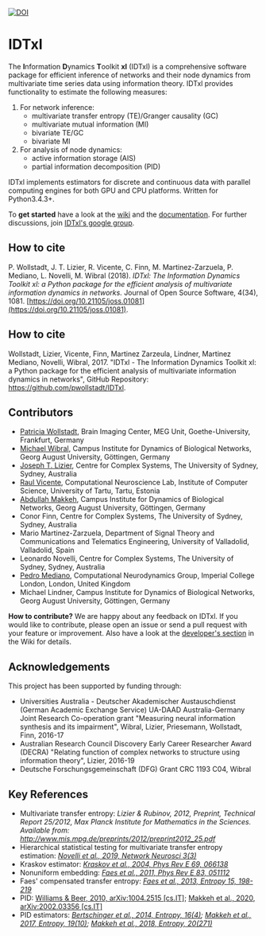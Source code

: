 [![DOI](http://joss.theoj.org/papers/10.21105/joss.01081/status.svg)](https://doi.org/10.21105/joss.01081)

# IDTxl

The **I**nformation **D**ynamics **T**oolkit **xl** (IDTxl) is a comprehensive software
package for efficient inference of networks and their node dynamics from
multivariate time series data using information theory. IDTxl provides
functionality to estimate the following measures:

1) For network inference:
    - multivariate transfer entropy (TE)/Granger causality (GC)
    - multivariate mutual information (MI)
    - bivariate TE/GC
    - bivariate MI
2) For analysis of node dynamics:
    - active information storage (AIS)
    - partial information decomposition (PID)

IDTxl implements estimators for discrete and continuous data with parallel
computing engines for both GPU and CPU platforms. Written for Python3.4.3+.

To **get started** have a look at the [wiki](https://github.com/pwollstadt/IDTxl/wiki) and the [documentation](http://pwollstadt.github.io/IDTxl/). For further discussions, join [IDTxl's google group](https://groups.google.com/forum/#!forum/idtxl).

## How to cite
P. Wollstadt, J. T. Lizier, R. Vicente, C. Finn, M. Martinez-Zarzuela, P. Mediano, L. Novelli, M. Wibral (2018). _IDTxl: The Information Dynamics Toolkit xl: a Python package for the efficient analysis of multivariate information dynamics in networks._ Journal of Open Source Software, 4(34), 1081. [https://doi.org/10.21105/joss.01081](https://doi.org/10.21105/joss.01081).

## How to cite
Wollstadt, Lizier, Vicente, Finn, Martinez Zarzeula, Lindner, Martinez Mediano, Novelli, Wibral, 2017. "IDTxl - The Information Dynamics Toolkit xl: a Python package for the efficient analysis of multivariate information dynamics in networks", GitHub Repository: https://github.com/pwollstadt/IDTxl.

## Contributors

- [Patricia Wollstadt](http://patriciawollstadt.de/), Brain Imaging Center, MEG Unit, Goethe-University, Frankfurt, Germany
- [Michael Wibral](http://www.uni-goettingen.de/de/datengetriebene+analyse+biologischer+netzwerke+%28wibral%29/603144.html), Campus Institute for Dynamics of Biological Networks, Georg August University, Göttingen, Germany
- [Joseph T. Lizier](http://lizier.me/joseph/), Centre for Complex Systems, The University of Sydney, Sydney, Australia
- [Raul Vicente](http://neuro.cs.ut.ee/people/), Computational Neuroscience Lab, Institute of Computer Science, University of Tartu, Tartu, Estonia
- [Abdullah Makkeh](https://abzinger.github.io/), Campus Institute for Dynamics of Biological Networks, Georg August University, Göttingen, Germany
- Conor Finn, Centre for Complex Systems, The University of Sydney, Sydney, Australia
- Mario Martinez-Zarzuela, Department of Signal Theory and Communications and Telematics Engineering, University of Valladolid, Valladolid, Spain
- Leonardo Novelli, Centre for Complex Systems, The University of Sydney, Sydney, Australia
- [Pedro Mediano](https://www.doc.ic.ac.uk/~pam213/), Computational Neurodynamics Group, Imperial College London, London, United Kingdom
- Michael Lindner, Campus Institute for Dynamics of Biological Networks, Georg August University, Göttingen, Germany

**How to contribute?** We are happy about any feedback on IDTxl. If you would like to contribute, please open an issue or send a pull request with your feature or improvement. Also have a look at the [developer's section](https://github.com/pwollstadt/IDTxl/wiki#developers-section) in the Wiki for details.


## Acknowledgements

This project has been supported by funding through:

- Universities Australia - Deutscher Akademischer Austauschdienst (German Academic Exchange Service) UA-DAAD Australia-Germany Joint Research Co-operation grant "Measuring neural information synthesis and its impairment", Wibral, Lizier, Priesemann, Wollstadt, Finn, 2016-17
- Australian Research Council Discovery Early Career Researcher Award (DECRA) "Relating function of complex networks to structure using information theory", Lizier, 2016-19
- Deutsche Forschungsgemeinschaft (DFG) Grant CRC 1193 C04, Wibral

## Key References
+ Multivariate transfer entropy: *Lizier & Rubinov, 2012, Preprint, Technical Report 25/2012,
Max Planck Institute for Mathematics in the Sciences. Available from:
http://www.mis.mpg.de/preprints/2012/preprint2012_25.pdf*
+ Hierarchical statistical testing for multivariate transfer entropy estimation: [*Novelli et al., 2019, Network Neurosci 3(3)*](https://www.mitpressjournals.org/doi/full/10.1162/netn_a_00092)
+ Kraskov estimator: [*Kraskov et al., 2004, Phys Rev E 69, 066138*](https://journals.aps.org/pre/abstract/10.1103/PhysRevE.69.066138)
+ Nonuniform embedding: [*Faes et al., 2011, Phys Rev E 83, 051112*](https://journals.aps.org/pre/abstract/10.1103/PhysRevE.83.051112)
+ Faes' compensated transfer entropy: [*Faes et al., 2013, Entropy 15, 198-219*](https://www.mdpi.com/1099-4300/15/1/198)
+ PID: [Williams & Beer, 2010, arXiv:1004.2515 [cs.IT]](http://arxiv.org/abs/1004.2515);
  [Makkeh et al., 2020, arXiv:2002.03356 [cs.IT]](https://arxiv.org/abs/2002.03356)
+ PID estimators: *[Bertschinger et al., 2014, Entropy, 16(4)](https://www.mdpi.com/1099-4300/16/4/2161);
[Makkeh et al., 2017, Entropy, 19(10)](https://www.mdpi.com/1099-4300/19/10/530);
[Makkeh et al., 2018, Entropy, 20(271)](https://www.mdpi.com/1099-4300/20/4/271)*
